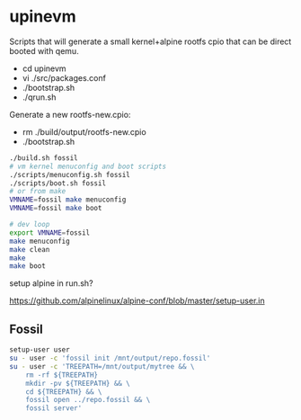 # upinevm

Scripts that will generate a small kernel+alpine rootfs cpio that can be direct booted with qemu.

* cd upinevm
* vi ./src/packages.conf
* ./bootstrap.sh
* ./qrun.sh

Generate a new rootfs-new.cpio:

* rm ./build/output/rootfs-new.cpio
* ./bootstrap.sh

```sh
./build.sh fossil
# vm kernel menuconfig and boot scripts
./scripts/menuconfig.sh fossil
./scripts/boot.sh fossil
# or from make
VMNAME=fossil make menuconfig
VMNAME=fossil make boot
```

```sh
# dev loop
export VMNAME=fossil
make menuconfig
make clean
make
make boot
```

setup alpine in run.sh?

<https://github.com/alpinelinux/alpine-conf/blob/master/setup-user.in>

## Fossil

```sh
setup-user user
su - user -c 'fossil init /mnt/output/repo.fossil'
su - user -c 'TREEPATH=/mnt/output/mytree && \
    rm -rf ${TREEPATH}
    mkdir -pv ${TREEPATH} && \
    cd ${TREEPATH} && \
    fossil open ../repo.fossil && \
    fossil server'
```
